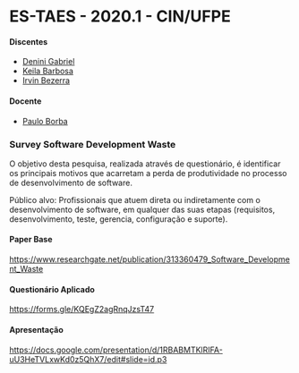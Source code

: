 
# ES-TAES - 2020.1 - CIN/UFPE

#### Discentes
* [Denini Gabriel](https://github.com/denini08)
* [Keila Barbosa](https://github.com/keilabcs)
* [Irvin Bezerra](https://github.com/irvin-b)

#### Docente
* [Paulo Borba](https://github.com/pauloborba) 


### Survey Software Development Waste


O objetivo desta pesquisa, realizada através de questionário, é identificar os principais motivos que acarretam a perda de produtividade no processo de desenvolvimento de software.

Público alvo: Profissionais que atuem direta ou indiretamente com o desenvolvimento de software, em qualquer das suas etapas (requisitos, desenvolvimento, teste, gerencia, configuração e suporte).



#### Paper Base

https://www.researchgate.net/publication/313360479_Software_Development_Waste

#### Questionário Aplicado

https://forms.gle/KQEgZ2agRnqJzsT47

#### Apresentação

https://docs.google.com/presentation/d/1RBABMTKlRIFA-uU3HeTVLxwKd0z5QhX7/edit#slide=id.p3
